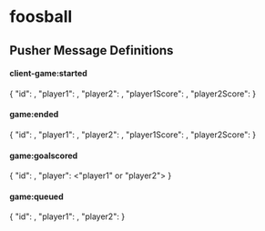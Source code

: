 # foosball

<h2>Pusher Message Definitions</h2>

<h4>client-game:started</h4>
      {
        "id": <int>,
        "player1": <player identifier of some sort>,
        "player2": <player identifier of some sort>,
        "player1Score": <int>,
        "player2Score": <int>
      }
  
<h4>game:ended</h4>
    {
        "id": <int>,
        "player1": <player identifier of some sort>,
        "player2": <player identifier of some sort>,
        "player1Score": <int>,
        "player2Score": <int>
    }
  
<h4>game:goalscored</h4>
    {
        "id": <id of game>,
        "player": <"player1" or "player2">
    }

<h4>game:queued</h4>
    {
        "id": <int>,
        "player1": <player identifier>,
        "player2": <player identifier>
    }
